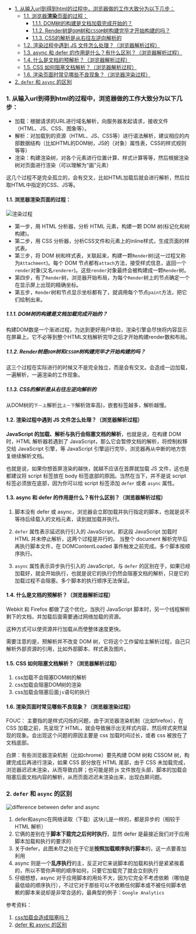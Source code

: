 - [1. 从输入url到得到html的过程中，浏览器做的工作大致分为以下几步：](#1-从输入url到得到html的过程中浏览器做的工作大致分为以下几步)
  - [1.1. 浏览器**渲染**页面的过程：](#11-浏览器渲染页面的过程)
    - [1.1.1. DOM树的构建是文档加载完成开始的？](#111-dom树的构建是文档加载完成开始的)
    - [1.1.2. Render树是`DOM`树和`CSSOM`树构建完毕才开始构建的吗？](#112-render树是dom树和cssom树构建完毕才开始构建的吗)
    - [1.1.3. CSS的解析是从右往左逆向解析的](#113-css的解析是从右往左逆向解析的)
  - [1.2. 渲染过程中遇到 JS 文件怎么处理？（浏览器解析过程）](#12-渲染过程中遇到-js-文件怎么处理浏览器解析过程)
  - [1.3. async 和 defer 的作用是什么？有什么区别？（浏览器解析过程）](#13-async-和-defer-的作用是什么有什么区别浏览器解析过程)
  - [1.4. 什么是文档的预解析？（浏览器解析过程）](#14-什么是文档的预解析浏览器解析过程)
  - [1.5. CSS 如何阻塞文档解析？（浏览器解析过程）](#15-css-如何阻塞文档解析浏览器解析过程)
  - [1.6. 渲染页面时常见哪些不良现象？（浏览器渲染过程）](#16-渲染页面时常见哪些不良现象浏览器渲染过程)
- [2. `defer` 和 `async` 的区别](#2-defer-和-async-的区别)

### 1. 从输入url到得到html的过程中，浏览器做的工作大致分为以下几步：

- 加载：根据请求的URL进行域名解析，向服务器发起请求，接收文件（HTML、JS、CSS、图象等）。
- 解析：对加载到的资源（HTML、JS、CSS等）进行语法解析，建议相应的内部数据结构（比如HTML的DOM树，JS的（对象）属性表，CSS的样式规则等等）
- 渲染：构建渲染树，对各个元素进行位置计算、样式计算等等，然后根据渲染树对页面进行渲染（可以理解为“画”元素）

这几个过程不是完全孤立的，会有交叉，比如HTML加载后就会进行解析，然后拉取HTML中指定的CSS、JS等。



#### 1.1. 浏览器**渲染**页面的过程：

![渲染过程](/imgs/dom_render_process.png)

- 第一步，用 HTML 分析器，分析 HTML 元素，构建一颗 DOM 树(标记化和树构建)。
- 第二步，用 CSS 分析器，分析CSS文件和元素上的inline样式，生成页面的样式表。
- 第三步，将 DOM 树和样式表，关联起来，构建一颗`Render`树(这一过程又称为`Attachment`)。每个 DOM 节点都有`attach`方法，接受样式信息，返回一个`render`对象(又名`renderer`)。这些`render`对象最终会被构建成一颗`Render`树。
- 第四步，有了`Render`树，浏览器开始布局，为每个`Render`树上的节点确定一个在显示屏上出现的精确坐标。
- 第五步，`Render`树和节点显示坐标都有了，就调用每个节点`paint`方法，把它们绘制出来。 


##### 1.1.1. DOM树的构建是文档加载完成开始的？
构建DOM数是一个渐进过程，为达到更好用户体验，渲染引擎会尽快将内容显示在屏幕上。它不必等到整个HTML文档解析完毕之后才开始构建render数和布局。

##### 1.1.2. Render树是`DOM`树和`CSSOM`树构建完毕才开始构建的吗？
这三个过程在实际进行的时候又不是完全独立，而是会有交叉。会造成一边加载，一遍解析，一遍渲染的工作现象。

##### 1.1.3. CSS的解析是从右往左逆向解析的
从DOM树的`下－上`解析比`上－下`解析效率高)，嵌套标签越多，解析越慢。


#### 1.2. 渲染过程中遇到 JS 文件怎么处理？（浏览器解析过程）

**JavaScript 的加载、解析与执行会阻塞文档的解析**，也就是说，在构建 DOM 时，HTML 解析器若遇到了 JavaScript，那么它会暂停文档的解析，将控制权移交给 JavaScript 引擎，等 JavaScript 引擎运行完毕，浏览器再从中断的地方恢复继续解析文档。

也就是说，如果你想首屏渲染的越快，就越不应该在首屏就加载 JS 文件，这也是都建议将 script 标签放在 body 标签底部的原因。当然在当下，并不是说 script 标签必须放在底部，因为你可以给 script 标签添加 `defer` 或者 `async` 属性。

#### 1.3. async 和 defer 的作用是什么？有什么区别？（浏览器解析过程）

1. 脚本没有 defer 或 async，浏览器会立即加载并执行指定的脚本，也就是说不等待后续载入的文档元素，读到就加载并执行。

2. `defer` 属性表示延迟执行引入的 JavaScript，即这段 JavaScript 加载时 HTML 并未停止解析，这两个过程是并行的。
当整个 document 解析完毕后再执行脚本文件，在 DOMContentLoaded 事件触发之前完成。多个脚本按顺序执行。

3. `async` 属性表示异步执行引入的 JavaScript，与 `defer` 的区别在于，如果已经加载好，就会开始执行，也就是说它的执行仍然会阻塞文档的解析，只是它的加载过程不会阻塞。多个脚本的执行顺序无法保证。

#### 1.4. 什么是文档的预解析？（浏览器解析过程）

 Webkit 和 Firefox 都做了这个优化，当执行 JavaScript 脚本时，另一个线程解析剩下的文档，并加载后面需要通过网络加载的资源。

 这种方式可以使资源并行加载从而使整体速度更快。

 需要注意的是，预解析并不改变 DOM 树，它将这个工作留给主解析过程，自己只解析外部资源的引用，比如外部脚本、样式表及图片。


#### 1.5. CSS 如何阻塞文档解析？（浏览器解析过程）

1. css加载不会阻塞DOM树的解析
2. css加载会阻塞DOM树的渲染
3. css加载会阻塞后面`js`语句的执行


#### 1.6. 渲染页面时常见哪些不良现象？（浏览器渲染过程）

FOUC：
主要指的是样式闪烁的问题，由于浏览器渲染机制（比如firefox），在 CSS 加载之前，先呈现了 HTML，就会导致展示出无样式内容，然后样式突然呈现的现象。会出现这个问题的原因主要是 css 加载时间过长，或者 css 被放在了文档底部。

白屏：有些浏览器渲染机制（比如chrome）要先构建 DOM 树和 CSSOM 树，构建完成后再进行渲染，如果 CSS 部分放在 HTML 尾部，由于 CSS 未加载完成，浏览器迟迟未渲染，从而导致白屏；也可能是把 js 文件放在头部，脚本的加载会阻塞后面文档内容的解析，从而页面迟迟未渲染出来，出现白屏问题。

### 2. `defer` 和 `async` 的区别
![difference between defer and async](/imgs/deferAndAsyncDiff.png)

1. defer和async在网络读取（下载）这块儿是一样的，都是异步的（相较于 HTML 解析）
2. 它俩的差别在于**脚本下载完之后何时执行**，显然 defer 是最接近我们对于应用脚本加载和执行的要求的
3. 关于defer，此图未尽之处在于它是**按照加载顺序执行脚本**的，这一点要善加利用
4. async 则是一个**乱序执行**的主，反正对它来说脚本的加载和执行是紧紧挨着的，所以不管你声明的顺序如何，只要它加载完了就会立刻执行
5. 仔细想想，async 对于应用脚本的用处不大，因为它完全不考虑依赖（哪怕是最低级的顺序执行），不过它对于那些可以不依赖任何脚本或不被任何脚本依赖的脚本来说却是非常合适的，最典型的例子：`Google Analytics`


参考资料：
1. [css加载会造成阻塞吗？](https://www.cnblogs.com/chenjg/p/7126822.html)
2. [defer 和 async 的区别](https://segmentfault.com/q/1010000000640869)
